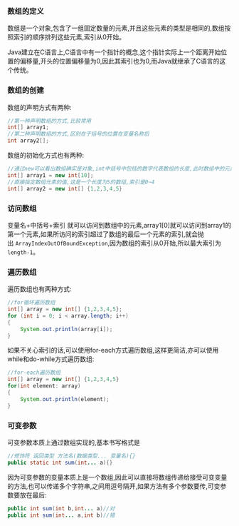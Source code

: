 ### 数组的定义

数组是一个对象,包含了一组固定数量的元素,并且这些元素的类型是相同的,数组按照索引的顺序排列这些元素,索引从0开始。

Java建立在C语言上,C语言中有一个指针的概念,这个指针实际上一个距离开始位置的偏移量,开头的位置偏移量为0,因此其索引也为0,而Java就继承了C语言的这个传统。

### 数组的创建

数组的声明方式有两种:

```java
//第一种声明数组的方式,比较常用
int[] array1;
//第二种声明数组的方式,区别在于括号的位置在变量名称后
int array2[];
```

数组的初始化方式也有两种:

```java
//通过new可以看出数组确实是对象,int中括号中包括的数字代表数组的长度,此时数组中的元素都会被初始化为默认值,例如int类型初始化为0,Object对象初始化为null等
int[] array1 = new int[10];
//直接指定数组元素的值,这是一个长度为5的数组,索引是0~4
int[] array2 = new int[] {1,2,3,4,5}
```

### 访问数组

变量名+中括号+索引 就可以访问到数组中的元素,array1[0]就可以访问到array1的第一个元素,如果所访问的索引超过了数组的最后一个元素的索引,就会抛出 `ArrayIndexOutOfBoundException`,因为数组的索引从0开始,所以最大索引为`length-1`。

### 遍历数组

遍历数组也有两种方式:

```java
//for循环遍历数组
int[] array = new int[] {1,2,3,4,5};
for (int i = 0; i < array.length; i++)
{
	System.out.println(array[i]);
}
```

如果不关心索引的话,可以使用for-each方式遍历数组,这样更简洁,亦可以使用while和do-while方式遍历数组:

```java
//for-each遍历数组
int[] array = new int[] {1,2,3,4,5}
for(int element: array)
{
	System.out.println(element);
}
```

### 可变参数

可变参数本质上通过数组实现的,基本书写格式是

```java
//修饰符 返回类型 方法名(数据类型... 变量名){}
public static int sum(int... a){}
```

因为可变参数的变量本质上是一个数组,因此可以直接将数组传递给接受可变变量的方法,也可以传递多个字符串,之间用逗号隔开,如果方法有多个参数要传,可变参数要放在最后:

```java
public int sum(int b,int... a)//对
public int sum(int... a,int b)//错
```


